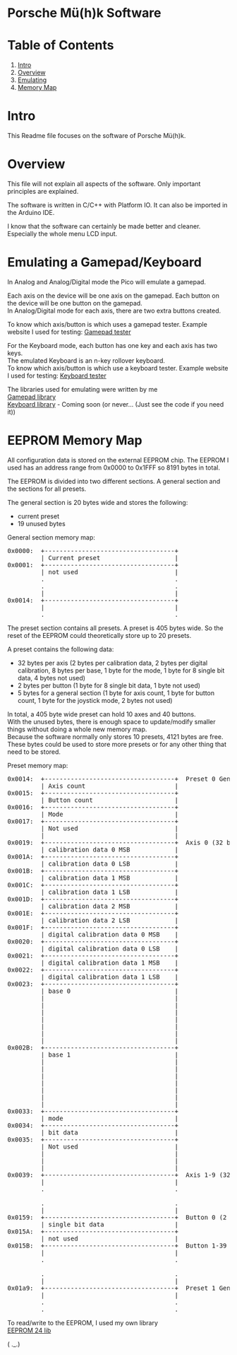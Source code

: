 # Porsche Mü(h)k Software

# Table of Contents
1. [Intro](#intro)
2. [Overview](#overview)
3. [Emulating](#emulating-a-gamepadkeyboard)
4. [Memory Map](#eeprom-memory-map)


# Intro
This Readme file focuses on the software of Porsche Mü(h)k.

# Overview
This file will not explain all aspects of the software.
Only important principles are explained.  

The software is written in C/C++ with Platform IO.
It can also be imported in the Arduino IDE.

I know that the software can certainly be made better and cleaner.
Especially the whole menu LCD input.


# Emulating a Gamepad/Keyboard

In Analog and Analog/Digital mode the Pico will emulate a gamepad.

Each axis on the device will be one axis on the gamepad.
Each button on the device will be one button on the gamepad.  
In Analog/Digital mode for each axis, there are two extra buttons created.

To know which axis/button is which uses a gamepad tester.
Example website I used for testing: [Gamepad tester](https://hardwaretester.com/gamepad)

For the Keyboard mode, each button has one key and each axis has two keys.  
The emulated Keyboard is an n-key rollover keyboard.  
To know which axis/button is which use a keyboard tester.
Example website I used for testing: [Keyboard tester](https://keyboard-test.space/)

The libraries used for emulating were written by me  
[Gamepad library](https://github.com/Beo-Coder/muehk-lib-JoystickHID)  
[Keyboard library]() - Coming soon (or never... (Just see the code if you need it))


# EEPROM Memory Map

All configuration data is stored on the external EEPROM chip.
The EEPROM I used has an address range from 0x0000 to 0x1FFF so 8191 bytes in total.

The EEPROM is divided into two different sections. 
A general section and the sections for all presets.

The general section is 20 bytes wide and stores the following:
- current preset
- 19 unused bytes

General section memory map:
<pre>
0x0000:  +-----------------------------------+
         | Current preset                    |
0x0001:  +-----------------------------------+
         | not used                          |
         .                                   .
         .                                   .
         |                                   |    
0x0014:  +-----------------------------------+
         |                                   |
         .                                   .
</pre>

The preset section contains all presets.
A preset is 405 bytes wide. So the reset of the EEPROM could theoretically store up to 20 presets.  

A preset contains the following data:
- 32 bytes per axis (2 bytes per calibration data, 2 bytes per digital calibration, 8 bytes per base, 1 byte for the mode, 1 byte for 8 single bit data, 4 bytes not used)
- 2 bytes per button (1 byte for 8 single bit data, 1 byte not used)
- 5 bytes for a general section (1 byte for axis count, 1 byte for button count, 1 byte for the joystick mode, 2 bytes not used)

In total, a 405 byte wide preset can hold 10 axes and 40 buttons.  
With the unused bytes, there is enough space to update/modify smaller things without doing a whole new memory map.  
Because the software normally only stores 10 presets, 4121 bytes are free.
These bytes could be used to store more presets or for any other thing that need to be stored.

Preset memory map:

<pre>
0x0014:  +-----------------------------------+  Preset 0 General Section (5 bytes)
         | Axis count                        |
0x0015:  +-----------------------------------+
         | Button count                      |
0x0016:  +-----------------------------------+
         | Mode                              |
0x0017:  +-----------------------------------+
         | Not used                          |
         |                                   |
0x0019:  +-----------------------------------+  Axis 0 (32 bytes)
         | calibration data 0 MSB            |
0x001A:  +-----------------------------------+
         | calibration data 0 LSB            |
0x001B:  +-----------------------------------+
         | calibration data 1 MSB            |
0x001C:  +-----------------------------------+
         | calibration data 1 LSB            |
0x001D:  +-----------------------------------+
         | calibration data 2 MSB            |
0x001E:  +-----------------------------------+
         | calibration data 2 LSB            |
0x001F:  +-----------------------------------+
         | digital calibration data 0 MSB    |
0x0020:  +-----------------------------------+
         | digital calibration data 0 LSB    |
0x0021:  +-----------------------------------+
         | digital calibration data 1 MSB    |
0x0022:  +-----------------------------------+
         | digital calibration data 1 LSB    |
0x0023:  +-----------------------------------+
         | base 0                            |
         |                                   |
         |                                   |
         |                                   |
         |                                   |
         |                                   |
         |                                   |
         |                                   |
0x002B:  +-----------------------------------+
         | base 1                            |
         |                                   |
         |                                   |
         |                                   |
         |                                   |
         |                                   |
         |                                   |
         |                                   |
0x0033:  +-----------------------------------+
         | mode                              |
0x0034:  +-----------------------------------+
         | bit data                          |
0x0035:  +-----------------------------------+
         | Not used                          |
         |                                   |
         |                                   |
         |                                   |
0x0039:  +-----------------------------------+  Axis 1-9 (32*9 bytes)
         |                                   |
         .                                   .

         .                                   .
         |                                   |
0x0159:  +-----------------------------------+  Button 0 (2 bytes)
         | single bit data                   |
0x015A:  +-----------------------------------+ 
         | not used                          |
0x015B:  +-----------------------------------+  Button 1-39 (2*39 bytes)
         |                                   |
         .                                   .

         .                                   .
         |                                   |
0x01a9:  +-----------------------------------+  Preset 1 General Section ...
         |                                   |
         .                                   .
         .                                   .
</pre>


To read/write to the EEPROM, I used my own library  
[EEPROM 24 lib](https://github.com/Beo-Coder/muehk-lib-Microchip-EEPROM-24)



( ._.)